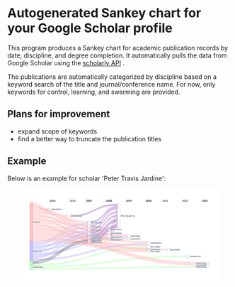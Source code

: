 # Autogenerated Sankey chart for your Google Scholar profile

This program produces a Sankey chart for academic publication records by 
date, discipline, and degree completion. 
It automatically pulls the data from Google Scholar using
the [scholarly API](https://github.com/scholarly-python-package/scholarly) .

The publications are automatically categorized by discipline based on a 
keyword search of the title and journal/conference name. For now, only keywords
for control, learning, and swarming are provided.

## Plans for improvement

- expand scope of keywords 
- find a better way to truncate the publication titles

## Example

Below is an example for scholar 'Peter Travis Jardine':

<p align="center">
  <img src="newplot_auto.png" width="90%">
</p>